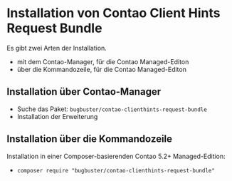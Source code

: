 # Installation von Contao Client Hints Request Bundle

Es gibt zwei Arten der Installation.

* mit dem Contao-Manager, für die Contao Managed-Editon
* über die Kommandozeile, für die Contao Managed-Editon

## Installation über Contao-Manager

* Suche das Paket: `bugbuster/contao-clienthints-request-bundle`
* Installation der Erweiterung

## Installation über die Kommandozeile

Installation in einer Composer-basierenden Contao 5.2+ Managed-Edition:

* `composer require "bugbuster/contao-clienthints-request-bundle"`
